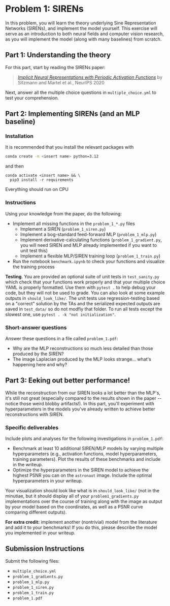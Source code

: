 # Problem 1: SIRENs

In this problem, you will learn the theory underlying Sine Representation Networks (SIRENs), and implement the model yourself. This exercise will serve as an introduction to both neural fields and computer vision research, as you will implement the model (along with many baselines) from scratch.

## Part 1: Understanding the theory

For this part, start by reading the SIRENs paper:
> [*Implicit Neural Representations with Periodic Activation Functions*](https://www.google.com/search?client=firefox-b-1-d&q=Implicit+Neural+Representations+with+Periodic+Activation+Functions) by Sitzmann and Martel et al., NeurIPS 2020

Next, answer all the multiple choice questions in `multiple_choice.yml` to test your comprehension.

## Part 2: Implementing SIRENs (and an MLP baseline)
### Installation
It is recommended that you install the relevant packages with
```bash
conda create -n <insert name> python=3.12
```
and then
```
conda activate <insert name> && \
  pip3 install -r requirements
```

Everything should run on CPU

### Instructions

Using your knowledge from the paper, do the following:

- Implement all missing functions in the `problem_1_*.py` files
  - Implement a SIREN (`problem_1_siren.py`)
  - Implement a bog-standard feed-forward MLP (`problem_1_mlp.py`)
  - Implement derivative-calculating functions (`problem_1_gradient.py`, you will need SIREN and MLP already implemented if you want to unit test this)
  - Implement a flexible MLP/SIREN training loop (`problem_1_train.py`)
- Run the notebook `benchmark.ipynb` to check your functions and visualize the training process

**Testing**. You are provided an optional suite of unit tests in `test_sanity.py` which check that your functions work properly and that your multiple choice YAML is properly formatted. Use them with `pytest .` to help debug your code, but they will not be used to grade. You can also look at some example outputs in `should_look_like/`. The unit tests use regression-testing based on a "correct" solution by the TAs and the serialized expected outputs are saved in `test_data/` so do not modfiy that folder. To run all tests except the slowest one, use `pytest . -k "not initialization"`.

### Short-answer questions

Answer these questions in a file called `problem_1.pdf`:

- Why are the MLP reconstructions so much less detailed than those produced by the SIREN?
- The image Laplacian produced by the MLP looks strange... what's happening here and why?

## Part 3: Eeking out better performance!

While the reconstruction from our SIREN looks a lot better than the MLP's, it's still not great (especially compared to the results shown in the paper -- notice those weird blobby artifacts!). In this part, you'll experiment with hyperparameters in the models you've already written to achieve better reconstructions with SIREN.

### Specific deliverables

Include plots and analyses for the following investigations in `problem_1.pdf`:

- Benchmark at least 10 additional SIREN/MLP models by varying multiple hyperparameters (e.g., activation functions, model hyperparameters, training parameters). Plot the results of these benchmarks and include in the writeup.
- Optimize the hyperparameters in the SIREN model to achieve the highest PSNR you can on the `astronaut` image. Include the optimal hyperparameters in your writeup.

Your visualization should look like what is in `should_look_like/` (not in the minutiae, but it should display all of your `problem1_gradients.py` implementations over the course of training along with the image as output by your model based on the coordinates, as well as a PSNR curve comparing different outputs).

**For extra credit:** implement another (nontrivial) model from the literature and add it to your benchmarks! If you do this, please describe the model you implemented in your writeup.


## Submission Instructions

Submit the following files:

- `multiple_choice.yml`
- `problem_1_gradients.py`
- `problem_1_mlp.py`
- `problem_1_siren.py`
- `problem_1_train.py`
- `problem_1.pdf`
